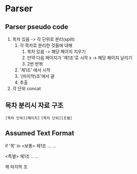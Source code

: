 
# Parser
## Parser pseudo code
1. 목차 있음 -> 각 단위로 분리(spilt)
    1. 각 목차로 분리한 것들에 대해
        1. 목차 있음 -> 해당 페이지 지우기
        2. 만약 다음 페이지가 '제1조'로 시작 x -> 해당 페이지 날리기
        3. 2번 반복
    2. '제1조' 에서 시작
    3. '(마지막)조'에서 끝
    4. 추출
2. 각 단위 concat

## 목차 분리시 자료 구조
`[목차 단위][페이지]`
`[목차 단위][조별]`

## Assumed Text Format
if '목' in
<보통>
제1조 ...
...

<특별>
제1조 ..
...

제 마지막 조
